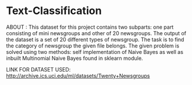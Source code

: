  # Text-Classification

ABOUT : This dataset for this project contains two subparts: one part consisting of mini newsgroups and other of 20 newsgroups. The output of the dataset is a set of 20 different types of newsgroup. The task is to find the category of newsgroup the given file belongs.
The given problem is solved using two methods: self implementation of Naive Bayes as well as inbuilt Multinomial Naive Bayes found in sklearn module.

LINK FOR DATASET USED: http://archive.ics.uci.edu/ml/datasets/Twenty+Newsgroups


